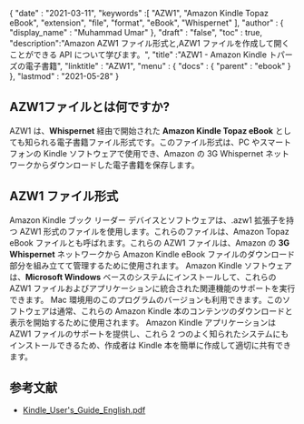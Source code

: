 {
  "date" : "2021-03-11",
  "keywords" :[ "AZW1", "Amazon Kindle Topaz eBook", "extension", "file", "format", "eBook", "Whispernet" ],
  "author" : {
    "display_name" : "Muhammad Umar"
},
  "draft" : "false",
  "toc" : true,
  "description":"Amazon AZW1 ファイル形式と,AZW1 ファイルを作成して開くことができる API について学びます。",
  "title" :"AZW1 - Amazon Kindle トパーズの電子書籍",
  "linktitle" : "AZW1",
  "menu" : {
    "docs" : {
      "parent" : "ebook"
}
},
  "lastmod" : "2021-05-28"
}

## AZW1ファイルとは何ですか? ##

AZW1 は、**Whispernet** 経由で開始された **Amazon Kindle Topaz eBook** としても知られる電子書籍ファイル形式です。このファイル形式は、PC やスマートフォンの Kindle ソフトウェアで使用でき、Amazon の 3G Whispernet ネットワークからダウンロードした電子書籍を保存します。

## AZW1 ファイル形式 ##

Amazon Kindle ブック リーダー デバイスとソフトウェアは、.azw1 拡張子を持つ AZW1 形式のファイルを使用します。これらのファイルは、Amazon Topaz eBook ファイルとも呼ばれます。これらの AZW1 ファイルは、Amazon の **3G Whispernet** ネットワークから Amazon Kindle eBook ファイルのダウンロード部分を組み立てて管理するために使用されます。 Amazon Kindle ソフトウェアは、**Microsoft Windows** ベースのシステムにインストールして、これらの AZW1 ファイルおよびアプリケーションに統合された関連機能のサポートを実行できます。 Mac 環境用のこのプログラムのバージョンも利用できます。このソフトウェアは通常、これらの Amazon Kindle 本のコンテンツのダウンロードと表示を開始するために使用されます。 Amazon Kindle アプリケーションは AZW1 ファイルのサポートを提供し、これら 2 つのよく知られたシステムにもインストールできるため、作成者は Kindle 本を簡単に作成して適切に共有できます。

## 参考文献

* [Kindle_User's_Guide_English.pdf](https://kindle.s3.amazonaws.com/Kindle_User%27s_Guide_English.pdf)


